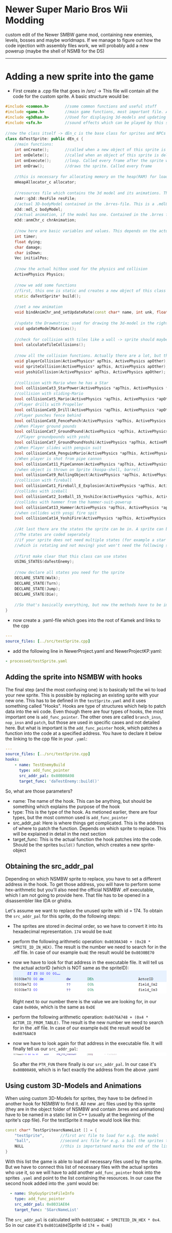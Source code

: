 # Newer Super Mario Bros Wii Modding

custom edit of the Newer SMBW game mod, containing new enemies, levels, bosses and maybe worldmaps.
If we manage to figure out how the code injection with assembly files work, we will probably add a new powerup (maybe the shell of NSMB for the DS)
___
# Adding a new sprite into the game

- First create a .cpp file that goes in /src/ -> This file will contain all the code for the custom sprite. A basic structure would be:
```c++
#include <common.h>       //some common functions and useful stuff
#include <game.h>         //main game functions, most important file. Almost everything you use from NSMBW is located here
#include <g3dhax.h>       //Used for displaying 3d-models and updating graphics
#include <sfx.h>          //sound effects which can be played by this sprite (e.g. die-sound when Mario jumps on it)

//now the class itself -> dEn_c is the base class for sprites and NPCs
class daTestSprite: public dEn_c {
    //main functions:
    int onCreate();       //called when a new object of this sprite is created
    int onDelete();       //called when an object of this sprite is deleted
    int onExecute();      //loop. Called every frame after the sprite was created with onCreate()
    int onDraw();         //draws the sprite. Called every frame
    
    //this is necessary for allocating memory on the heap(RAM) for loading the actual 3D-Model
    mHeapAllocator_c allocator;
    
    //resources file which contains the 3d model and its animations. This is usually a .brres-file
    nw4r::g3d::ResFile resFile;
    //actual 3D-bodyModel contained in the .brres-file. This is a .mdl0-file
    m3d::mdl_c bodyModel;
    //actual animation, if the model has one. Contained in the .brres file and stored in a .chr0-file
    m3d::anmChr_c chrAnimation;
    
    //now here are basic variables and values. This depends on the actual type of sprite. Basic ones are
    int timer;
    float dying;
    char damage;
    char isDown;
    Vec initialPos;
    
    //now the actual hitbox used for the physics and collision
    ActivePhysics Physics;
    
    //now we add some functions
    //first, this one is static and creates a new object of this class
    static daTestSprite* build();
    
    //set a new animation
    void bindAnimChr_and_setUpdateRate(const char* name, int unk, float unk2, float rate);
    
    //update the Drawmatrix; used for drawing the 3d-model in the right "perspective"
    void updateModelMatrices();
    
    //check for collision with tiles like a wall -> sprite should maybe turn
    bool calculateTileCollisions();
    
    //now all the collision functions. Actually there are a lot, but the most common used ones are:
    void playerCollision(ActivePhysics* apThis, ActivePhysics apOther);
    void spriteCollision(ActivePhysics* apThis, ActivePhysics apOther);
    void yoshiCollision(ActivePhysics* apThis, ActivePhysics apOther);
    
    //collision with Mario when he has a Star
    bool collisionCat3_StarPower(ActivePhysics *apThis, ActivePhysics *apOther);	
    //collision with sliding-Mario
    bool collisionCat5_Mario(ActivePhysics *apThis, ActivePhysics *apOther);
    //Player drills with Propeller
    bool collisionCatD_Drill(ActivePhysics *apThis, ActivePhysics *apOther);
    //Player punches fence behind
    bool collisionCat8_FencePunch(ActivePhysics *apThis, ActivePhysics *apOther);	
    //When Player ground pounds
    bool collisionCat7_GroundPound(ActivePhysics *apThis, ActivePhysics *apOther);
     //Player groundpounds with yoshi
    bool collisionCat7_GroundPoundYoshi(ActivePhysics *apThis, ActivePhysics *apOther);	
    //When Player slides with penguin suit
    bool collisionCatA_PenguinMario(ActivePhysics *apThis, ActivePhysics *apOther);	
    //When player is shot from pipe cannon
    bool collisionCat11_PipeCannon(ActivePhysics *apThis, ActivePhysics *apOther);
    //when object is thrown on Sprite (koopa-shell, barrel)
    bool collisionCat9_RollingObject(ActivePhysics *apThis, ActivePhysics *apOther);		
    //collision with fireball
    bool collisionCat1_Fireball_E_Explosion(ActivePhysics *apThis, ActivePhysics *apOther);
    //collides with iceball
    bool collisionCat2_IceBall_15_YoshiIce(ActivePhysics *apThis, ActivePhysics *apOther);		        
    //collides with hammer from the hammer-suit-powerup
    bool collisionCat13_Hammer(ActivePhysics *apThis, ActivePhysics *apOther);	
    //when collides with yosgi fire spit
    bool collisionCat14_YoshiFire(ActivePhysics *apThis, ActivePhysics *apOther);	                  
    
    //At last there are the states the sprite can be in. A sprite can be in only one state at a specific time
    //The states are coded seperately
    //if your sprite does not need multiple states (for example a star coin has just one state, 
    //which is rotating and not moving) yout won't need the following section
    
    //first make clear that this class can use states
    USING_STATES(daTestEnemy);
    
    //now declare all states you need for the sprite
    DECLARE_STATE(Walk);
    DECLARE_STATE(Turn);
    DECLARE_STATE(Jump);
    DECLARE_STATE(Die);
    
    //So that's basically everything, but now the methods have to be implemented, and this is the real coding part, yeah!
}
```
- now create a .yaml-file which goes into the root of Kamek and links to the cpp
```yaml
---
source_files: [../src/testSprite.cpp]
```
- add the following line in NewerProject.yaml and NewerProjectKP.yaml:
```yaml
- processed/testSprite.yaml
```

## Adding the sprite into NSMBW with hooks
The final step (and the most confusing one) is to basically tell the wii to load your new sprite. This is possible by replacing an existing sprite
with your new one. This has to be defined in the ```testSprite.yaml``` and it uses something called "Hooks". Hooks are type of structures which
help to patch data into the wii code. Even though there are four types of hooks, the most important one is ```add_func_pointer```. The other ones are 
called ```branch_insn```, ```nop_insn``` and ```patch```, but those are used in specific cases and not detailed here.
But what is important is the ```add_func_pointer``` hook, which patches a function into the code at a specified address. You have to declare it below 
the linking to the cpp file in your ```.yaml```:
```yaml
---
source_files: [../src/testSprite.cpp]
hooks:
    - name: TestEnemyBuild
      type: add_func_pointer
      src_addr_pal: 0x80B00A98
      target_func: 'daTestEnemy::build()'
```
So, what are those parameters?

- name: The name of the hook. This can be anything, but should be something which explains the purpose of the hook
- type: This is the type of the hook. As metioned earlier, there are four types, but the most common used is ```add_func_pointer```
- src_addr_pal: Here is where things get complicated. This is the address of where to patch the function. Depends on which sprite to replace.
                This will be explained in detail in the next section
- target_func: This is the actual function the hook patches into the code. Should be the sprites ```build()``` function, which creates a new sprite-object

## Obtaining the src_addr_pal

Depending on which NSMBW sprite to replace, you have to set a different address in the hook. To get those address, you will have to perform some hex-arithmetic
but you'll also need the official NSMBW .elf executable, which I am not going to provide here. That file has to be opened in a disassembler like IDA or ghidra.

Let's assume we want to replace the unused sprite with id = 174. To obtain the ```src_addr_pal``` for this sprite, do the following steps:

- The sprites are stored in decimal order, so we have to convert it into its hexadecimal representation. ```174``` would be ```0xAE```
- perform the following arithmetic operation: ```0x8030A340 + (0x28 * SPRITE_ID_IN_HEX)```. The result is the number we need to search for in the .elf file.
  In case of our example ```0xAE``` the result would be ```0x8030BE70```
- now we have to look for that address in the executable file. It will tell us the actual actorID (which is NOT same as the spriteID):
  ![FirstAdress](images/first_address.png)
  
  Right next to our number there is the value we are looking for, in our case ```0x00de```, which is the same as ```0xDE```

- perform the following arithmetic operation: ```0x8076A748 + (0x4 * ACTOR_ID_FROM_TABLE)```. The result is the new number we need to search for in the .elf file.
  In case of our example ```0xDE``` the result would be ```0x8076AAC0```
- now we have to look again for that address in the executable file. It will finally tell us our ```src_addr_pal```:
  ![SecondAddress](images/second_address.png)
  
  So after the ```PTR_FUN``` there finally is our ```src_addr_pal```. In our case it's ```0x80B00A98```, which is in fact exactly the address from the above .yaml
  
## Using custom 3D-Models and Animations

When using custom 3D-Models for sprites, they have to be defined in another hook for NSMBW to find it. All new .arc files used by this sprite (they are in the 
object folder of NSMBW and contain .brres and animations) have to be named in a static list in C++ (usually at the beginning of the sprite's cpp file). For
the testSprite it maybe would look like this:
```c++
const char* TestSpritearcNameList [] = {
    "testSprite",       //first arc file to load for e.g. the model
    "ball",             //second arc file for e.g. a ball the sprites throws or other stuff
    NULL                //this is importatnand marks the end of the list
}
```
With this list the game is able to load all necessary files used by the sprite. But we have to connect this list of necessary files with the
actual sprites who use it, so we will have to add another ```add_func_pointer``` hook into the sprites ```.yaml``` and point to the list containing the resources. 
In our case the second hook added into the .yaml would be:
```yaml
  - name: ShyGuySpriteFileInfo
    type: add_func_pointer
    src_addr_pal: 0x8031AE04
    target_func: 'SGarcNameList'
```
The ```src_addr_pal``` is calculated with ```0x8031AB4C + SPRITEID_IN_HEX * 0x4```. So in our case it's ```0x8031AE04```(Sprite id ```174 = 0xAE```)
